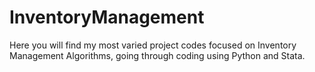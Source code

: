 # InventoryManagement
Here you will find my most varied project codes focused on Inventory Management Algorithms, going through coding using Python and Stata.


